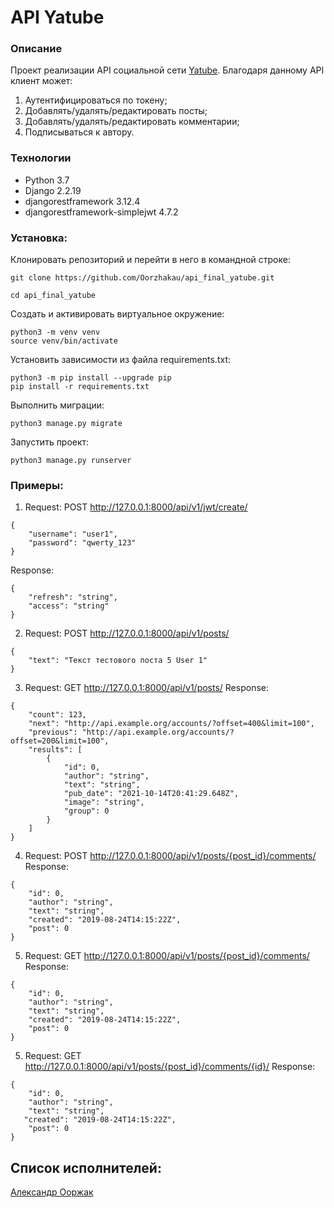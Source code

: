 # API Yatube
### Описание
Проект реализации API социальной сети [Yatube](https://github.com/Oorzhakau/hw05_final).
Благодаря данному API клиент может:
1. Аутентифицироваться по токену;
2. Добавлять/удалять/редактировать посты;
3. Добавлять/удалять/редактировать комментарии;
4. Подписываться к автору.

### Технологии
* Python 3.7
* Django 2.2.19
* djangorestframework 3.12.4
* djangorestframework-simplejwt 4.7.2
### Установка:

Клонировать репозиторий и перейти в него в командной строке:

```
git clone https://github.com/Oorzhakau/api_final_yatube.git
```

```
cd api_final_yatube
```

Cоздать и активировать виртуальное окружение:

```
python3 -m venv venv
source venv/bin/activate
```

Установить зависимости из файла requirements.txt:

```
python3 -m pip install --upgrade pip
pip install -r requirements.txt
```

Выполнить миграции:

```
python3 manage.py migrate
```

Запустить проект:

```
python3 manage.py runserver
```

### Примеры:

1. Request: POST http://127.0.0.1:8000/api/v1/jwt/create/
```
{
    "username": "user1",
    "password": "qwerty_123"
}
```
Response:
```
{
    "refresh": "string",
    "access": "string"
}
```
2. Request: POST http://127.0.0.1:8000/api/v1/posts/
```
{
    "text": "Текст тестового поста 5 User 1"
}
```
3. Request: GET http://127.0.0.1:8000/api/v1/posts/
Response: 
```
{
    "count": 123,
    "next": "http://api.example.org/accounts/?offset=400&limit=100",
    "previous": "http://api.example.org/accounts/?offset=200&limit=100",
    "results": [
        {
            "id": 0,
            "author": "string",
            "text": "string",
            "pub_date": "2021-10-14T20:41:29.648Z",
            "image": "string",
            "group": 0
        }
    ]
}
```
4. Request: POST http://127.0.0.1:8000/api/v1/posts/{post_id}/comments/
Response:
```
{
    "id": 0,
    "author": "string",
    "text": "string",
    "created": "2019-08-24T14:15:22Z",
    "post": 0
}
```
5. Request: GET http://127.0.0.1:8000/api/v1/posts/{post_id}/comments/
Response:
```
{
    "id": 0,
    "author": "string",
    "text": "string",
    "created": "2019-08-24T14:15:22Z",
    "post": 0
}
```
5. Request: GET http://127.0.0.1:8000/api/v1/posts/{post_id}/comments/{id}/
Response:
```
{
    "id": 0,
    "author": "string",
    "text": "string",
   "created": "2019-08-24T14:15:22Z",
    "post": 0
}
```
## Список исполнителей:

[Александр Ооржак](https://github.com/Oorzhakau)
